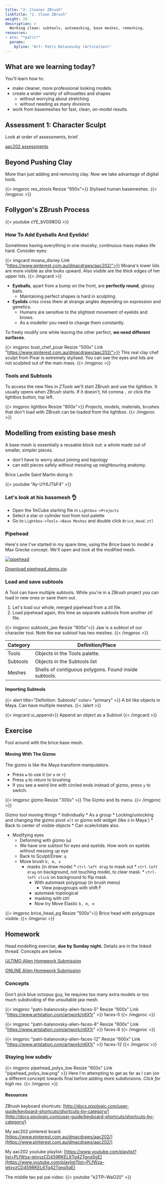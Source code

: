 ```yaml
---
title: "2: Cleaner ZBrush"
linkTitle: "2. Clean ZBrush"
weight: 20
description: >
  Working clean: subtools, automasking, base meshes, remeshing.
resources:
- src: "*patri*"
  params:
    byline: "Art: Patri Balanovsky (Artstation)"
---
```


<!--  

## Last Week's Homework

Madballs: 2 hours of try-harding.

Q&A
1. What was easy to do on Madballs in ZBrush?
2. What was hard to do in zbrush?
3. Got stuck in a weird mode?

Today we'll learn to do things that were hard with the basic subdividing workflow.

(Doing stuff close together, clean work with crisp transitions, eyeballs and eyelids!)

-->  

## What are we learning today?

You'll learn how to:
* make cleaner, more professional looking models.
* create a wider variety of silhouettes and shapes 
  * without worrying about stretching
  * without needing as many divisions
* work from basemeshes for fast, clean, on-model results

## Assessment 1: Character Sculpt
Look at order of assessments, brief.

<a class="btn btn-lg btn-primary mr-3 mb-4" href="../assessments" target="_blank">aac202 assessments<i class="fas fa-arrow-alt-circle-right ml-2"></i></a>

## Beyond Pushing Clay
More than just adding and removing clay. Now we take advantage of digital tools.

{{< imgproc res_ztools Resize "650x">}}
Stylised human basemeshes.
{{< /imgproc >}}

## Follygon's ZBrush Process

{{< youtube cYE_bVG98OQ >}}

### How To Add Eyeballs And Eyelids!

Sometimes having everything in one mooshy, continuous mass makes life hard. Consider eyes:

<!-- ## ---------- BETTER IMAGE?? ----------- -->  

{{< imgcard moana_disney Link "https://www.pinterest.com.au/dmacdraws/aac202/">}}
Moana's lower lids are more visible as she looks upward. Also visible are the thick edges of her upper lids.
{{< /imgcard >}}

* **Eyeballs**, apart from a bump on the front, are **perfectly round**, glossy balls. 
    * Maintaining perfect shapes is hard in sculpting.
* **Eyelids** criss cross them at strange angles depending on expression and genetics.
    * Humans are sensitive to the slightest movement of eyelids and brows.
    * As a modeller you need to change them constantly.

To freely modify one while leaving the other perfect, **we need different surfaces**.

{{< imgproc bust_chef_pixar Resize "500x" Link "https://www.pinterest.com.au/dmacdraws/aac202/">}}
This real clay chef sculpt from Pixar is extremely stylised. You can see the eyes and lids are not sculpted out of the main mass.
{{< /imgproc >}}

### Tools and Subtools

To access the new files in _ZTools_ we'll start ZBrush and use the _lightbox_. It usually opens when ZBrush starts. If it doesn't, hit comma `,` or click the _lightbox_ button, top left.

{{< imgproc lightbox Resize "800x">}}
Projects, models, materials, brushes that don't load with ZBrush can be loaded from the lightbox.
{{< /imgproc >}}

## Modelling from existing base mesh

A base mesh is essentially a reusable block out: a whole made out of smaller, simpler pieces.
- don't have to worry about joining and topology
- can edit pieces safely without messing up neighbouring anatomy.

Brice Laville Saint Martin doing it:

{{< youtube "Ay-UY6JTbF4" >}}

### Let's look at his basemesh 👌

* Open the 1mCube starting file in `Lightbox->Projects`
* Select a star or cylinder tool from tool palette
* Go to `Lightbox->Tools->Base Meshes` and double click `Brice_Head.ztl`

### Pipehead

Here's one I've started in my spare time, using the Brice base to model a Max Grecke concept. We'll open and look at the modified mesh.

[![pipehead](pipehead_polys_low.png)](pipehead_demo.zip)

<a class="btn btn-lg btn-primary mr-3 mb-4" href="pipehead_demo.zip" target="_blank">Download pipehead_demo.zip<i class="fas fa-arrow-alt-circle-right ml-2"></i></a>

### Load and save subtools

A Tool can have multiple subtools. While you're in a ZBrush project you can load in new ones or save them out. 
1. Let's load our whole, merged pipehead from a ztl file.
2. Load pipehead again, this time as separate subtools from another ztl file.

{{< imgproc subtools_jaw Resize "800x">}}
Jaw is a subtool of our character tool. Note the ear subtool has two meshes.
{{< /imgproc >}}

| Category |  Definition/Place                            |
|-----|-----                                              |
| Tools | Objects in the Tools palette.                   |
| Subtools | Objects in the Subtools list                 |
| Meshes   | Shells of contiguous polygons. Found inside subtools. |

#### Importing Subtools

{{< alert title="Definition: Subtools" color= "primary" >}}
A bit like objects in Maya. Can have multiple meshes.
{{< /alert >}}
  
<!--  

# ---- REPLACE - Not a useful file. ----
Need something to integrate eye and lids into. 

<a class="btn btn-lg btn-primary mr-3 mb-4" href="hornhead_sketch_class.zip">Download hornhead_sketch_class.zip<i class="fas fa-arrow-alt-circle-right ml-2"></i>
</a>

1. Download My Madball Demo File
2. Unzip, it contains `madball_demo.zpr` and `eyes.ztl` files. 
3. Open `madball_demo.zpr`
5. Click `tool->subtool->append` and choose the `polysphere3D`. 

-->  
  
{{< imgcard ui_append>}}
Append an object as a Subtool
{{< /imgcard >}}

## Exercise

Fool around with the brice base mesh.

#### Moving With The Gizmo

The  gizmo is like the Maya transform manipulators.
* Press `w` to use it (or `e` or `r`)
* Press `q` to return to brushing
* If you see a weird line with circled ends instead of gizmo, press `y` to switch.

{{< imgproc gizmo Resize "300x" >}}
The Gizmo and its menu.
{{< /imgproc >}}
  
Gizmo tool moving things
	* Individually
	* As a group
	* Locking/unlocking and changing the gizmo pivot `alt` or gizmo edit widget (like `d` in Maya`)
	* Back to center of visible objects
	* Can scale/rotate also.

* Modifying eyes
  	* Deforming with gizmo (`w`)
  	* We have one subtool for eyes and eyelids. How work on eyelids without messing up eye
  	* Back to Sculpt/Draw: `q`
  	* Move brush `b, m, v`
      	* masks (in draw mode)
        		* `ctrl-left drag` to mask out
        		* `ctrl-left drag` on background, not touching model, to clear mask.
        		* `ctrl-left click` on background to flip mask.
    		* With automask polygroup (in brush menu)
      			* View popugroups with shift F
    		* automask topological
    		* masking with ctrl
    		* Now try Move Elastic `b, m, e`

{{< imgproc brice_head_pg Resize "500x">}}
Brice head with polygroups visible.
{{< /imgproc >}}



<!-- 

_**Coming soon: making eyes and lashes short tute*_

### Exercise: Madball Eyes

Re-do them on your model.

--> 




<!-- ### Joining The Pieces

Dynamesh is a magical tool that didn't exist in ZBrush until it was over 15 years old. Everything changed for cartoony artists, concept artists. You could truly experiment and explore whole creatures in ZBrush with little friction.

It'll be hard to see, but Brice merges everything with Dynamesh around 0:25. After that, you'll see the seams and cleanup. He's meticulous.
{{< youtube "-ElecAWzP_Y" >}}

{{< imgcard brice_tao_dynamesh Link "brice_tao_dynamesh.jpg">}}
Captured frame where he looks at the new topology. Teeny tiny quads.
{{< /imgcard >}}

Then I’ll dynamesh (give settings) and start cleaning up with sculptris (give settings).

###  Ways To Generate/Merge Geometry

Show girl face vid by follygon, then the brice saville one.
Approaches: 
Follygon: traditional clay, very steoke intensice
Brice: digital realm specific: block out low and clean, minimal final sculpting
-->
## Homework

Head modelling exercise, **due by Sunday night.** Details are in the linked thread. Concepts are below.

<!-- 

<a class="btn btn-lg btn-primary mr-3 mb-4" href="https://laureate-au.blackboard.com/webapps/discussionboard/do/message?action=list_messages&course_id=_94273_1&nav=discussion_board_entry&conf_id=_170634_1&forum_id=_902733_1&message_id=_2328678_1" target="_blank">Homework Thread: Alien Doe<i class="fas fa-arrow-alt-circle-right ml-2"></i></a>

-->

<a class="btn btn-lg btn-primary mr-3 mb-4" href="https://laureate-au.blackboard.com/webapps/discussionboard/do/message?action=list_messages&course_id=_102604_1&nav=discussion_board_entry&conf_id=_201885_1&forum_id=_968742_1&message_id=_2527587_1" target="_blank">ULTIMO Alien Homework Submission<i class="fas fa-arrow-alt-circle-right ml-2"></i></a>

<a class="btn btn-lg btn-primary mr-3 mb-4" href="https://laureate-au.blackboard.com/webapps/discussionboard/do/message?action=list_messages&course_id=_102086_1&nav=discussion_board_entry&conf_id=_201367_1&forum_id=_968727_1&message_id=_2527584_1" target="_blank">ONLINE Alien Homework Submission<i class="fas fa-arrow-alt-circle-right ml-2"></i></a>

### Concepts

Don't pick blue octopus guy, he requires too many extra models or too much subdividing of the unsuitable jaw mesh.

{{< imgproc "patri-balanovsky-alien-faces-5" Resize "600x" Link "https://www.artstation.com/artwork/n6X1r" >}}
faces-5
{{< /imgproc >}}

{{< imgproc "patri-balanovsky-alien-faces-8" Resize "600x" Link "https://www.artstation.com/artwork/n6X1r" >}}
faces-8
{{< /imgproc >}}

{{< imgproc "patri-balanovsky-alien-faces-12" Resize "600x" Link "https://www.artstation.com/artwork/n6X1r" >}}
faces-12
{{< /imgproc >}}

### Staying low subdiv

{{< imgproc pipehead_polys_low Resize "600x" Link "pipehead_polys_low.png" >}}
Here I'm attempting to get as far as I can (on a different concept) towards final before adding more subdivisions. <I>Click for high res.</I>
{{< /imgproc >}}

<!-- 
Week 8 we’ll use goZ to add stuff in maya and begin work on our final charcter. Learn material fill.

Week 9 polypaint and solve people’s problems workshop.
-->
#### Resources

ZBrush keyboard shortcuts:
[http://docs.pixologic.com/user-guide/keyboard-shortcuts/shortcuts-by-category/](http://docs.pixologic.com/user-guide/keyboard-shortcuts/shortcuts-by-category/)

My aac202 pinterest board.
[https://www.pinterest.com.au/dmacdraws/aac202/](https://www.pinterest.com.au/dmacdraws/aac202/)

My aac202 youtube playlist:
[https://www.youtube.com/playlist?list=PLfWza-ietxyzCD459RKEL6Tg42Tgnq5gE](https://www.youtube.com/playlist?list=PLfWza-ietxyzCD459RKEL6Tg42Tgnq5gE)

The middle tao pai pai video:
{{< youtube "k2TPi-WaO20" >}}

